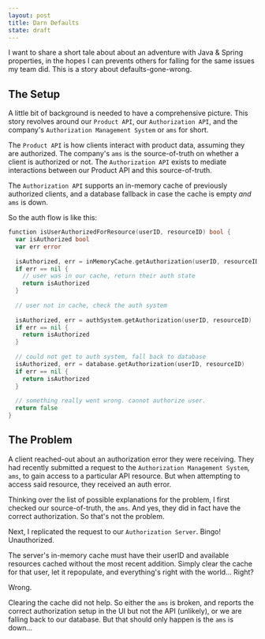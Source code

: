 ```yaml
---
layout: post
title: Darn Defaults
state: draft
---
```

I want to share a short tale about about an adventure with Java & Spring properties, in the hopes I can prevents others for falling for the same
issues my team did. This is a story about defaults-gone-wrong.

## The Setup

A little bit of background is needed to have a comprehensive picture. This story revolves around our `Product API`, our `Authorization API`, 
and the company's `Authorization Management System` or `ams` for short.

The `Product API` is how clients interact with product data, assuming they are authorized.
The company's `ams` is the source-of-truth on whether a client is authorized or not. The `Authorization API` exists
to mediate interactions between our Product API and this source-of-truth.


The `Authorization API` supports an in-memory cache of previously authorized clients, and a database fallback in case 
the cache is empty _and_ `ams` is down.

So the auth flow is like this:

```go
function isUserAuthorizedForResource(userID, resourceID) bool {
  var isAuthorized bool
  var err error
  
  isAuthorized, err = inMemoryCache.getAuthorization(userID, resourceID)
  if err == nil {
    // user was in our cache, return their auth state
    return isAuthorized
  }
  
  // user not in cache, check the auth system
  
  isAuthorized, err = authSystem.getAuthorization(userID, resourceID)
  if err == nil {
    return isAuthorized
  }
  
  // could not get to auth system, fall back to database
  isAuthorized, err = database.getAuthorization(userID, resourceID)
  if err == nil {
    return isAuthorized
  }
  
  // something really went wrong. cannot authorize user.
  return false
}
```

## The Problem

A client reached-out about an authorization error they were receiving. They had recently submitted a request to the
`Authorization Management System`, `ams`, to gain access to a particular API resource. But when attempting to access
said resource, they received an auth error.

Thinking over the list of possible explanations for the problem, I first checked our source-of-truth, the `ams`. And yes, they did in fact have the correct authorization. So that's not the problem.

Next, I replicated the request to our `Authorization Server`. Bingo! Unauthorized.

The server's in-memory cache must have their userID and available resources cached without the most recent addition. Simply
clear the cache for that user, let it repopulate, and everything's right with the world... Right?

Wrong.

Clearing the cache did not help. So either the `ams` is broken, and reports the correct authorization setup in the UI but not the API (unlikely), or we are falling back to our database. But that should only happen is the `ams` is down...
